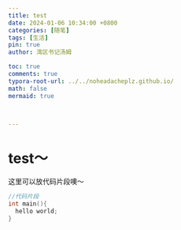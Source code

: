 ```yaml
---
title: test
date: 2024-01-06 10:34:00 +0800
categories: [随笔]
tags: [生活]
pin: true
author: 湾区书记汤姆

toc: true
comments: true
typora-root-url: ../../noheadacheplz.github.io/
math: false
mermaid: true



---
```


# test～ 


这里可以放代码片段噢～
```c++
//代码片段
int main(){
  hello world;
}
```


